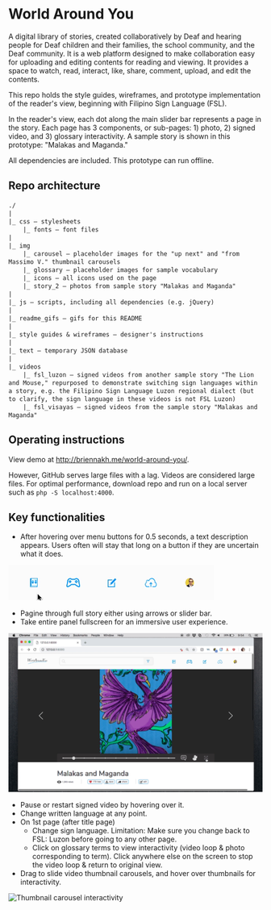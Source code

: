 
# World Around You

A digital library of stories, created collaboratively by Deaf and hearing people for Deaf children and their families, the school community, and the Deaf community. It is a web platform designed to make collaboration easy for uploading and editing contents for reading and viewing. It provides a space to watch, read, interact, like, share, comment, upload, and edit the contents. 

This repo holds the style guides, wireframes, and prototype implementation of the reader's view, beginning with Filipino Sign Language (FSL).

In the reader's view, each dot along the main slider bar represents a page in the story. Each page has 3 components, or sub-pages: 1) photo, 2) signed video, and 3) glossary interactivity. A sample story is shown in this prototype: "Malakas and Maganda." 

All dependencies are included. This prototype can run offline. 

## Repo architecture

```
./
|
|_ css — stylesheets
    |_ fonts — font files
|
|_ img 
    |_ carousel — placeholder images for the "up next" and "from Massimo V." thumbnail carousels
    |_ glossary — placeholder images for sample vocabulary
    |_ icons — all icons used on the page
    |_ story_2 — photos from sample story "Malakas and Maganda" 
|
|_ js — scripts, including all dependencies (e.g. jQuery)
|
|_ readme_gifs — gifs for this README
|
|_ style guides & wireframes — designer's instructions
|
|_ text — temporary JSON database
|
|_ videos
    |_ fsl_luzon — signed videos from another sample story "The Lion and Mouse," repurposed to demonstrate switching sign languages within a story, e.g. the Filipino Sign Language Luzon regional dialect (but to clarify, the sign language in these videos is not FSL Luzon)
    |_ fsl_visayas — signed videos from the sample story "Malakas and Maganda"
```

## Operating instructions 

View demo at http://briennakh.me/world-around-you/.

However, GitHub serves large files with a lag. Videos are considered large files. For optimal performance, download repo and run on a local server such as `php -S localhost:4000`.

## Key functionalities

- After hovering over menu buttons for 0.5 seconds, a text description appears. Users often will stay that long on a button if they are uncertain what it does.

![Menu buttons interactivity](readme_gifs/menu_buttons.gif)

- Pagine through full story either using arrows or slider bar.
- Take entire panel fullscreen for an immersive user experience.

![Fullscreen interactivity](readme_gifs/fullscreen.gif)

- Pause or restart signed video by hovering over it. 
- Change written language at any point.
- On 1st page (after title page)
    - Change sign language. Limitation: Make sure you change back to FSL: Luzon before going to any other page. 
    - Click on glossary terms to view interactivity (video loop & photo corresponding to term). Click anywhere else on the screen to stop the video loop & return to original view. 
- Drag to slide video thumbnail carousels, and hover over thumbnails for interactivity. 

![Thumbnail carousel interactivity](readme_gifs/carousel.gif) 

